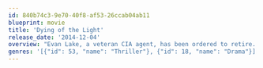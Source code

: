 ```yaml
---
id: 840b74c3-9e70-40f8-af53-26ccab04ab11
blueprint: movie
title: 'Dying of the Light'
release_date: '2014-12-04'
overview: "Evan Lake, a veteran CIA agent, has been ordered to retire. But when his protégé uncovers evidence that Lake's nemesis, the terrorist Banir, has resurfaced, Lake goes rogue, embarking on a perilous, intercontinental mission to eliminate his sworn enemy."
genres: '[{"id": 53, "name": "Thriller"}, {"id": 18, "name": "Drama"}]'
---
```

